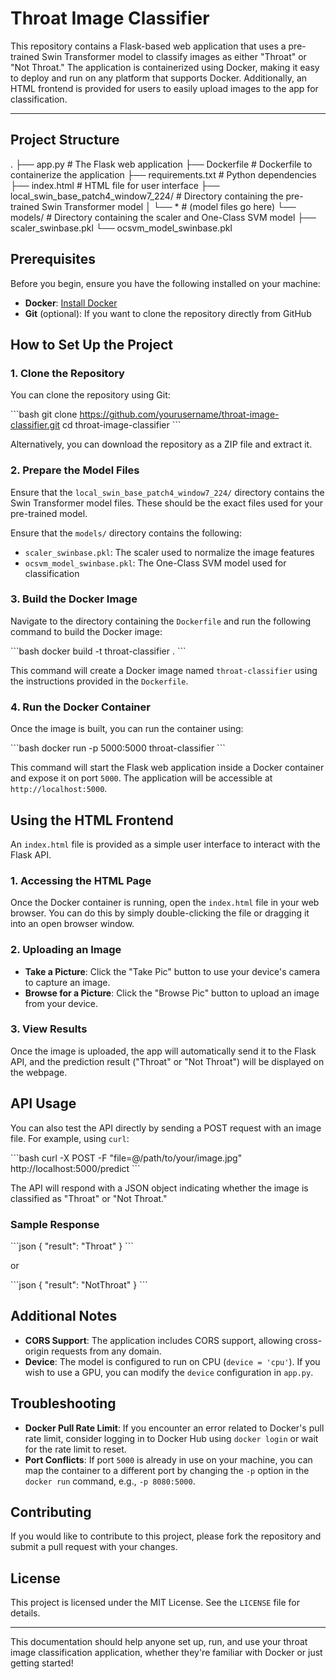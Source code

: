 # Throat Image Classifier

This repository contains a Flask-based web application that uses a pre-trained Swin Transformer model to classify images as either "Throat" or "Not Throat." The application is containerized using Docker, making it easy to deploy and run on any platform that supports Docker. Additionally, an HTML frontend is provided for users to easily upload images to the app for classification.

---

## Project Structure

.
├── app.py # The Flask web application
├── Dockerfile # Dockerfile to containerize the application
├── requirements.txt # Python dependencies
├── index.html # HTML file for user interface
├── local_swin_base_patch4_window7_224/ # Directory containing the pre-trained Swin Transformer model
│ └── * # (model files go here)
└── models/ # Directory containing the scaler and One-Class SVM model
├── scaler_swinbase.pkl
└── ocsvm_model_swinbase.pkl


## Prerequisites

Before you begin, ensure you have the following installed on your machine:

- **Docker**: [Install Docker](https://docs.docker.com/get-docker/)
- **Git** (optional): If you want to clone the repository directly from GitHub

## How to Set Up the Project

### 1. Clone the Repository

You can clone the repository using Git:

\`\`\`bash
git clone https://github.com/yourusername/throat-image-classifier.git
cd throat-image-classifier
\`\`\`

Alternatively, you can download the repository as a ZIP file and extract it.

### 2. Prepare the Model Files

Ensure that the `local_swin_base_patch4_window7_224/` directory contains the Swin Transformer model files. These should be the exact files used for your pre-trained model.

Ensure that the `models/` directory contains the following:

- `scaler_swinbase.pkl`: The scaler used to normalize the image features
- `ocsvm_model_swinbase.pkl`: The One-Class SVM model used for classification

### 3. Build the Docker Image

Navigate to the directory containing the `Dockerfile` and run the following command to build the Docker image:

\`\`\`bash
docker build -t throat-classifier .
\`\`\`

This command will create a Docker image named `throat-classifier` using the instructions provided in the `Dockerfile`.

### 4. Run the Docker Container

Once the image is built, you can run the container using:

\`\`\`bash
docker run -p 5000:5000 throat-classifier
\`\`\`

This command will start the Flask web application inside a Docker container and expose it on port `5000`. The application will be accessible at `http://localhost:5000`.

## Using the HTML Frontend

An `index.html` file is provided as a simple user interface to interact with the Flask API.

### 1. Accessing the HTML Page

Once the Docker container is running, open the `index.html` file in your web browser. You can do this by simply double-clicking the file or dragging it into an open browser window.

### 2. Uploading an Image

- **Take a Picture**: Click the "Take Pic" button to use your device's camera to capture an image.
- **Browse for a Picture**: Click the "Browse Pic" button to upload an image from your device.

### 3. View Results

Once the image is uploaded, the app will automatically send it to the Flask API, and the prediction result ("Throat" or "Not Throat") will be displayed on the webpage.

## API Usage

You can also test the API directly by sending a POST request with an image file. For example, using `curl`:

\`\`\`bash
curl -X POST -F "file=@/path/to/your/image.jpg" http://localhost:5000/predict
\`\`\`

The API will respond with a JSON object indicating whether the image is classified as "Throat" or "Not Throat."

### Sample Response

\`\`\`json
{
  "result": "Throat"
}
\`\`\`

or

\`\`\`json
{
  "result": "NotThroat"
}
\`\`\`

## Additional Notes

- **CORS Support**: The application includes CORS support, allowing cross-origin requests from any domain.
- **Device**: The model is configured to run on CPU (`device = 'cpu'`). If you wish to use a GPU, you can modify the `device` configuration in `app.py`.

## Troubleshooting

- **Docker Pull Rate Limit**: If you encounter an error related to Docker's pull rate limit, consider logging in to Docker Hub using `docker login` or wait for the rate limit to reset.
- **Port Conflicts**: If port `5000` is already in use on your machine, you can map the container to a different port by changing the `-p` option in the `docker run` command, e.g., `-p 8080:5000`.

## Contributing

If you would like to contribute to this project, please fork the repository and submit a pull request with your changes.

## License

This project is licensed under the MIT License. See the `LICENSE` file for details.

---

This documentation should help anyone set up, run, and use your throat image classification application, whether they're familiar with Docker or just getting started!
